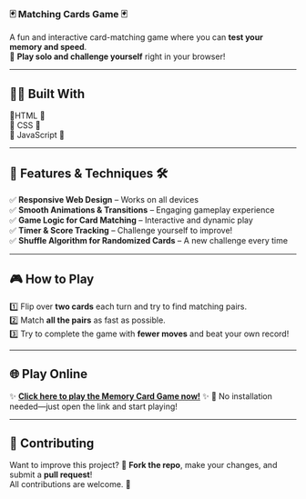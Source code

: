 ### **🃏 Matching Cards Game 🃏**  
A fun and interactive card-matching game where you can **test your memory and speed**.  
🎯 **Play solo and challenge yourself** right in your browser!  

---

## 🧑‍💻 **Built With**  
🔹HTML 🧩 <br />
🔹 CSS 🎨  <br />
🔹 JavaScript 🧠 

---

## 🚀 **Features & Techniques** 🛠️  
✅ **Responsive Web Design** – Works on all devices  
✅ **Smooth Animations & Transitions** – Engaging gameplay experience  
✅ **Game Logic for Card Matching** – Interactive and dynamic play  
✅ **Timer & Score Tracking** – Challenge yourself to improve!  
✅ **Shuffle Algorithm for Randomized Cards** – A new challenge every time  

---

## 🎮 **How to Play**  
1️⃣ Flip over **two cards** each turn and try to find matching pairs.  
2️⃣ Match **all the pairs** as fast as possible.  
3️⃣ Try to complete the game with **fewer moves** and beat your own record!  

---

## 🌐 **Play Online**  
✨ **[Click here to play the Memory Card Game now!](https://pavan-mahesh.github.io/Matching-Cards/)** ✨ 
🎉 No installation needed—just open the link and start playing!  

---

## 🤝 **Contributing**  
Want to improve this project? 🤩 **Fork the repo**, make your changes, and submit a **pull request**!  
All contributions are welcome. 🚀  
